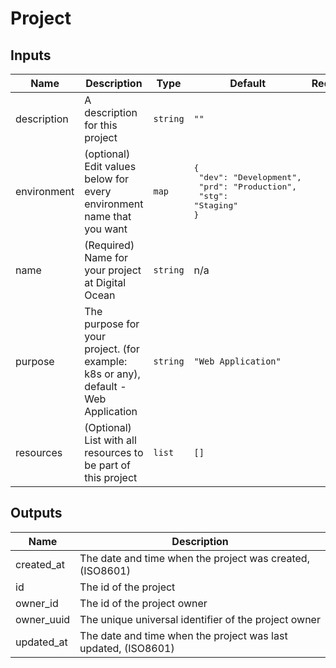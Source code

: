 # Project

## Inputs

| Name | Description | Type | Default | Required |
|------|-------------|------|---------|:--------:|
| description | A description for this project | `string` | `""` | no |
| environment | (optional) Edit values below for every environment name that you want | `map` | <pre>{<br>  "dev": "Development",<br>  "prd": "Production",<br>  "stg": "Staging"<br>}</pre> | no |
| name | (Required) Name for your project at Digital Ocean | `string` | n/a | yes |
| purpose | The purpose for your project. (for example: k8s or any), default - Web Application | `string` | `"Web Application"` | no |
| resources | (Optional) List with all resources to be part of this project | `list` | `[]` | no |

## Outputs

| Name | Description |
|------|-------------|
| created\_at | The date and time when the project was created, (ISO8601) |
| id | The id of the project |
| owner\_id | The id of the project owner |
| owner\_uuid | The unique universal identifier of the project owner |
| updated\_at | The date and time when the project was last updated, (ISO8601) |
